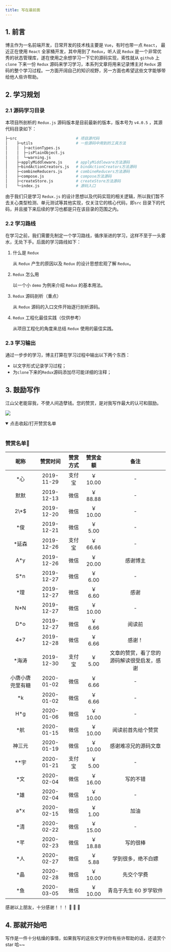 ```yaml
---
title: 写在最前面
---
```


## 1. 前言

博主作为一名前端开发，日常开发的技术栈主要是 `Vue`，有时也带一点 `React`， 最近正在使用 `React` 全家桶开发，其中用到了 `Redux`，听人说 `Redux` 是一个非常优秀的状态管理库，遂在使用之余想学习一下它的源码实现，索性就从 `github` 上 `clone` 下来一份 `Redux` 源码来学习学习，本系列文章将用来记录博主对 `Redux` 源码的整个学习过程。一方面开阔自己的知识视野，另一方面也希望这些文字能够带给他人些许帮助。

## 2. 学习规划

### 2.1 源码学习目录

本项目所剖析的 `Redux.js` 源码版本是目前最新的版本，版本号为 `v4.0.5` ，其源代码目录如下：

```bash
├─src                          # 项目源代码
│    ├─utils                   # 一些源码中用到的工具方法
│    │  ├─actionTypes.js       
│    │  ├─isPlainObject.js     
│    │  └─warning.js           
│    ├─applyMiddleware.js      # applyMiddleware方法源码
│    ├─bindActionCreators.js   # bindActionCreators方法源码
│    ├─combineReducers.js      # combineReducers方法源码
│    ├─compose.js              # compose方法源码
│    ├─createStore.js          # createStore方法源码
│    └─index.js                # 源码入口
```

由于我们只是学习 `Redux.js` 的设计思想以及代码实现的相关逻辑，所以我们暂不去关心类型检测、单元测试等其他实现，仅关注它的核心代码，即`src` 目录下的代码，并且接下来后续的学习也都是只在该目录的范围之内。

### 2.2 学习路线

在学习之前，我们需要先制定一个学习路线，循序渐进的学习，这样不至于一头雾水，无处下手。后面的学习路线如下：

1. 什么是 `Redux`

   从 `Redux` 产生的原因以及 `Redux` 的设计思想宏观了解 `Redux`。

2. `Redux` 怎么用

   以一个小 `demo` 为例来介绍 `Redux` 的基本用法。

3. `Redux` 源码剖析（重点）

   从 `Redux` 源码的入口文件开始逐行剖析源码。

4. `Redux` 工程化最佳实践（仅供参考）

   从项目工程化的角度来总结 `Redux` 使用的最佳实践。



### 2.3 学习输出

通过一步步的学习，博主打算在学习过程中输出以下两个东西：

- 以文字形式记录学习过程；
- 为`clone`下来的`Redux`源码添加尽可能详细的注释；

## 3. 鼓励写作

江山父老能容我，不使人间造孽钱。您的赞赏，是对我写作最大的认可和鼓励。

![](~@/start/1.png)

<details open=“open”>
 <summary>点击收起/打开赞赏名单</summary>
 <br/>

### 赞赏名单:art:

|       昵称       |  赞赏时间  | 赞赏方式 | 赞赏金额 |                    备注                    |
| :--------------: | :--------: | :------: | :------: | :----------------------------------------: |
|       \*心       | 2019-11-29 |  支付宝  | ￥ 10.00 |                     -                      |
|       默默       | 2019-12-13 |   微信   | ￥ 88.88 |                     -                      |
|      2\\*\$      | 2019-12-20 |   微信   | ￥ 10.00 |                     -                      |
|       \*俊       | 2019-12-21 |   微信   | ￥ 5.00  |                     -                      |
|      \*延森      | 2019-12-26 |  支付宝  | ￥ 66.66 |                     -                      |
|       A\*y       | 2019-12-26 |   微信   | ￥ 20.00 |                  感谢博主                  |
|       S\*n       | 2019-12-27 |   微信   | ￥ 6.00  |                     -                      |
|       \*理       | 2019-12-27 |   微信   | ￥ 6.60  |                    感谢                    |
|       N\*N       | 2019-12-27 |   微信   | ￥ 10.00 |                     -                      |
|       D\*o       | 2019-12-27 |   微信   | ￥ 6.66  |                   阅读前                   |
|       4\*7       | 2019-12-28 |   微信   | ￥ 6.66  |                   感谢！                   |
|      \*海涛      | 2019-12-30 |  支付宝  | ￥ 5.00  | 文章的赞赏，看了您的源码解读很受启发，感谢 |
| 小唐小唐兜里有糖 | 2020-01-02 |   微信   | ￥ 6.66  |                     -                      |
|       \*k        | 2020-01-02 |   微信   | ￥ 6.66  |                     -                      |
|       H\*g       | 2020-01-06 |   微信   | ￥ 10.00 |                     -                      |
|       \*航       | 2020-01-15 |   微信   | ￥ 10.00 |             阅读前首先给个赞赏             |
|      神三元      | 2020-01-19 |   微信   | ￥ 10.00 |            感谢难凉兄的源码文章            |
|      \*\*宇      | 2020-01-21 |  支付宝  | ￥ 5.00  |                     -                      |
|       \*文       | 2020-02-04 |   微信   | ￥ 16.00 |                  写的不错                  |
|       \*雄       | 2020-02-04 |   微信   | ￥ 10.00 |                     -                      |
|       a\*x       | 2020-02-15 |   微信   | ￥ 1.00  |                    加油                    |
|       \*清       | 2020-02-22 |   微信   | ￥ 15.00 |                     -                      |
|       \*芊       | 2020-02-23 |   微信   | ￥ 18.88 |                  写的很棒                  |
|       \*人       | 2020-02-27 |   微信   | ￥ 5.88  |             学到很多，绝不白嫖             |
|       \*晶       | 2020-02-28 |   微信   | ￥ 10.00 |                 先交个学费                 |
|       \*鱼       | 2020-03-05 |   微信   | ￥ 10.00 |           青岛于先生 60 岁学软件           |

</details>

感谢以上朋友，十分感谢！！！ :pray: :pray: :pray:

## 4. 那就开始吧

写作是一件十分枯燥的事情，如果我写的这些文字对你有些许帮助的话，还请赏个 star 哈~~
